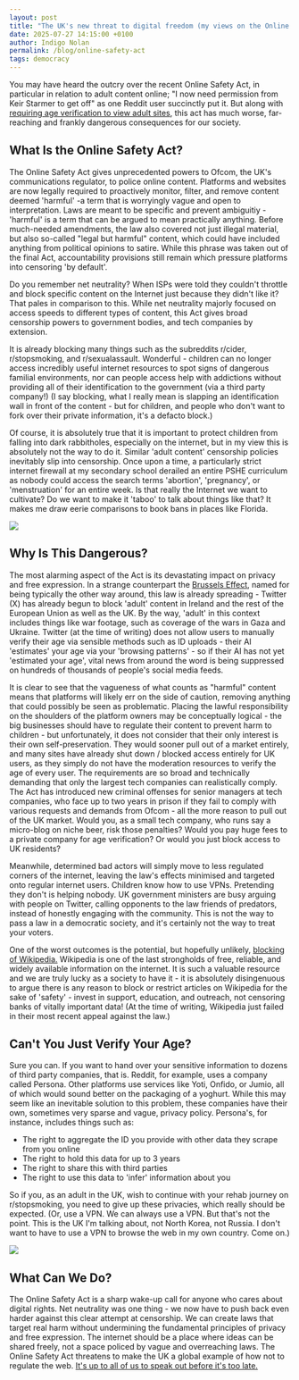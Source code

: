 ```yaml
---
layout: post
title: "The UK's new threat to digital freedom (my views on the Online Safety Act)"
date: 2025-07-27 14:15:00 +0100
author: Indigo Nolan
permalink: /blog/online-safety-act
tags: democracy
---
```

You may have heard the outcry over the recent Online Safety Act, in particular in relation to adult content online; "I now need permission from Keir Starmer to get off" as one Reddit user succinctly put it. But along with [requiring age verification to view adult sites](https://www.bbc.co.uk/news/articles/c1k81lj8nvpo), this act has much worse, far-reaching and frankly dangerous consequences for our society.

## What Is the Online Safety Act?

The Online Safety Act gives unprecedented powers to Ofcom, the UK's communications regulator, to police online content. Platforms and websites are now legally required to proactively monitor, filter, and remove content deemed 'harmful' -a term that is worryingly vague and open to interpretation. Laws are meant to be specific and prevent ambiguitiy - 'harmful' is a term that can be argued to mean practically anything. Before much-needed amendments, the law also covered not just illegal material, but also so-called "legal but harmful" content, which could have included anything from political opinions to satire. While this phrase was taken out of the final Act, accountability provisions still remain which pressure platforms into censoring 'by default'.

Do you remember net neutrality? When ISPs were told they couldn't throttle and block specific content on the Internet just because they didn't like it? That pales in comparison to this. While net neutrality majorly focused on access speeds to different types of content, this Act gives broad censorship powers to government bodies, and tech companies by extension.


It is already blocking many things such as the subreddits r/cider, r/stopsmoking, and r/sexualassault. Wonderful - children can no longer access incredibly useful internet resources to spot signs of dangerous familial environments, nor can people access help with addictions without providing all of their identification to the government (via a third party company!) (I say blocking, what I really mean is slapping an identification wall in front of the content - but for children, and people who don't want to fork over their private information, it's a defacto block.)

Of course, it is absolutely true that it is important to protect children from falling into dark rabbitholes, especially on the internet, but in my view this is absolutely not the way to do it. Similar 'adult content' censorship policies inevitably slip into censorship. Once upon a time, a particularly strict internet firewall at my secondary school derailed an entire PSHE curriculum as nobody could access the search terms 'abortion', 'pregnancy', or 'menstruation' for an entire week. Is that really the Internet we want to cultivate? Do we want to make it 'taboo' to talk about things like that? It makes me draw eerie comparisons to book bans in places like Florida.

![](https://pbs.twimg.com/media/GwsiA4kWQAEaK_I?format=jpg&name=large)

## Why Is This Dangerous?

The most alarming aspect of the Act is its devastating impact on privacy and free expression. In a strange counterpart the [Brussels Effect](https://en.wikipedia.org/wiki/Brussels_effect), named for being typically the other way around, this law is already spreading - Twitter (X) has already begun to block 'adult' content in Ireland and the rest of the European Union as well as the UK. By the way, 'adult' in this context includes things like war footage, such as coverage of the wars in Gaza and Ukraine. Twitter (at the time of writing) does not allow users to manually verify their age via sensible methods such as ID uploads - their AI 'estimates' your age via your 'browsing patterns' - so if their AI has not yet 'estimated your age', vital news from around the word is being suppressed on hundreds of thousands of people's social media feeds.

It is clear to see that the vagueness of what counts as "harmful" content means that platforms will likely err on the side of caution, removing anything that could possibly be seen as problematic. Placing the lawful responsibility on the shoulders of the platform owners may be conceptually logical - the big businesses should have to regulate their content to prevent harm to children - but unfortunately, it does not consider that their only interest is their own self-preservation. They would sooner pull out of a market entirely, and many sites have already shut down / blocked access entirely for UK users, as they simply do not have the moderation resources to verify the age of every user. The requirements are so broad and technically demanding that only the largest tech companies can realistically comply. The Act has introduced new criminal offenses for senior managers at tech companies, who face up to two years in prison if they fail to comply with various requests and demands from Ofcom - all the more reason to pull out of the UK market. Would you, as a small tech company, who runs say a micro-blog on niche beer, risk those penalties? Would you pay huge fees to a private company for age verification? Or would you just block access to UK residents?

Meanwhile, determined bad actors will simply move to less regulated corners of the internet, leaving the law's effects minimised and targeted onto regular internet users. Children know how to use VPNs. Pretending they don't is helping nobody. UK government ministers are busy arguing with people on Twitter, calling opponents to the law friends of predators, instead of honestly engaging with the community. This is not the way to pass a law in a democratic society, and it's certainly not the way to treat your voters.

One of the worst outcomes is the potential, but hopefully unlikely, [blocking of Wikipedia.](https://www.telegraph.co.uk/business/2025/07/23/wikipedia-threatens-limit-access-website-britain/) Wikipedia is one of the last strongholds of free, reliable, and widely available information on the internet. It is such a valuable resource and we are truly lucky as a society to have it - it is absolutely disingenuous to argue there is any reason to block or restrict articles on Wikipedia for the sake of 'safety' - invest in support, education, and outreach, not censoring banks of vitally important data! (At the time of writing, Wikipedia just failed in their most recent appeal against the law.)

## Can't You Just Verify Your Age?

Sure you can. If you want to hand over your sensitive information to dozens of third party companies, that is. Reddit, for example, uses a company called Persona. Other platforms use services like Yoti, Onfido, or Jumio, all of which would sound better on the packaging of a yoghurt. While this may seem like an inevitable solution to this problem, these companies have their own, sometimes very sparse and vague, privacy policy. Persona's, for instance, includes things such as:

*   The right to aggregate the ID you provide with other data they scrape from you online
*   The right to hold this data for up to 3 years
*   The right to share this with third parties
*   The right to use this data to 'infer' information about you

So if you, as an adult in the UK, wish to continue with your rehab journey on r/stopsmoking, you need to give up these privacies, which really should be expected. (Or, use a VPN. We can always use a VPN. But that's not the point. This is the UK I'm talking about, not North Korea, not Russia. I don't want to have to use a VPN to browse the web in my own country. Come on.)

![](https://pbs.twimg.com/media/GwsiA7bWsAAvW30?format=jpg&name=large)

## What Can We Do?

The Online Safety Act is a sharp wake-up call for anyone who cares about digital rights. Net neutrality was one thing - we now have to push back even harder against this clear attempt at censorship. We can create laws that target real harm without undermining the fundamental principles of privacy and free expression. The internet should be a place where ideas can be shared freely, not a space policed by vague and overreaching laws. The Online Safety Act threatens to make the UK a global example of how not to regulate the web. [It's up to all of us to speak out before it's too late.](https://petition.parliament.uk/petitions/722903)